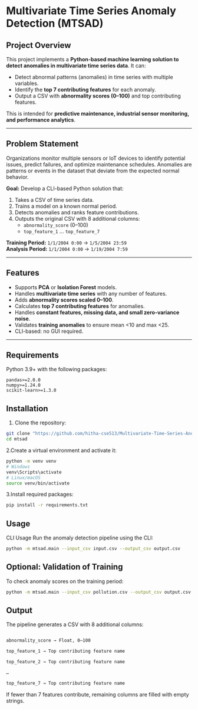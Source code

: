 # Multivariate Time Series Anomaly Detection (MTSAD)


## Project Overview
This project implements a **Python-based machine learning solution to detect anomalies in multivariate time series data**. It can:  

- Detect abnormal patterns (anomalies) in time series with multiple variables.  
- Identify the **top 7 contributing features** for each anomaly.  
- Output a CSV with **abnormality scores (0–100)** and top contributing features.  

This is intended for **predictive maintenance, industrial sensor monitoring, and performance analytics**.

---

## Problem Statement
Organizations monitor multiple sensors or IoT devices to identify potential issues, predict failures, and optimize maintenance schedules. Anomalies are patterns or events in the dataset that deviate from the expected normal behavior.  

**Goal:** Develop a CLI-based Python solution that:  
1. Takes a CSV of time series data.  
2. Trains a model on a known normal period.  
3. Detects anomalies and ranks feature contributions.  
4. Outputs the original CSV with 8 additional columns:  
   - `abnormality_score` (0–100)  
   - `top_feature_1` … `top_feature_7`  

**Training Period:** `1/1/2004 0:00` → `1/5/2004 23:59`  
**Analysis Period:** `1/1/2004 0:00` → `1/19/2004 7:59`  

---

## Features
- Supports **PCA** or **Isolation Forest** models.  
- Handles **multivariate time series** with any number of features.  
- Adds **abnormality scores scaled 0–100**.  
- Calculates **top 7 contributing features** for anomalies.  
- Handles **constant features, missing data, and small zero-variance noise**.  
- Validates **training anomalies** to ensure mean <10 and max <25.  
- CLI-based: no GUI required.  

---

## Requirements
Python 3.9+ with the following packages:  
```text
pandas>=2.0.0
numpy>=1.24.0
scikit-learn>=1.3.0
```

## Installation

1. Clone the repository:  
```bash
git clone "https://github.com/hitha-cse513/Multivariate-Time-Series-Anomaly-Detection"
cd mtsad
```
2.Create a virtual environment and activate it:
```bash
python -m venv venv
# Windows
venv\Scripts\activate
# Linux/macOS
source venv/bin/activate
```
3.Install required packages:
```bash
pip install -r requirements.txt
```

## Usage
CLI Usage
Run the anomaly detection pipeline using the CLI:
```bash
python -m mtsad.main --input_csv input.csv --output_csv output.csv
```

## Optional: Validation of Training

To check anomaly scores on the training period:
```bash
python -m mtsad.main --input_csv pollution.csv --output_csv output.csv --validate_training
```

## Output

The pipeline generates a CSV with 8 additional columns:
```bash

abnormality_score → Float, 0–100

top_feature_1 → Top contributing feature name

top_feature_2 → Top contributing feature name

…

top_feature_7 → Top contributing feature name
```
If fewer than 7 features contribute, remaining columns are filled with empty strings.


